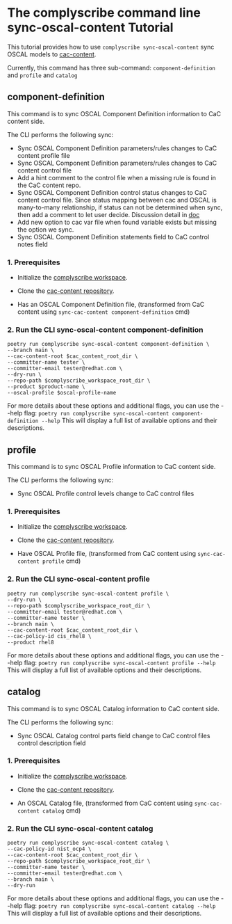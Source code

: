 # The complyscribe command line sync-oscal-content Tutorial

This tutorial provides how to use `complyscribe sync-oscal-content` sync OSCAL models to [cac-content](https://github.com/ComplianceAsCode/content).

Currently, this command has three sub-command: `component-definition` and `profile` and `catalog`

## component-definition

This command is to sync OSCAL Component Definition information to CaC content side.

The CLI performs the following sync:

- Sync OSCAL Component Definition parameters/rules changes to CaC content profile file
- Sync OSCAL Component Definition parameters/rules changes to CaC content control file
- Add a hint comment to the control file when a missing rule is found in the CaC content repo.
- Sync OSCAL Component Definition control status changes to CaC content control file. Since status mapping between
cac and OSCAL is many-to-many relationship, if status can not be determined when sync, then add a comment to let user
decide. Discussion detail in [doc](https://github.com/complytime/complyscribe/discussions/511)
- Add new option to cac var file when found variable exists but missing the option we sync.
- Sync OSCAL Component Definition statements field to CaC control notes field

### 1. Prerequisites

- Initialize the [complyscribe workspace](../tutorials/github.md#3-initialize-complyscribe-workspace).

- Clone the [cac-content repository](https://github.com/ComplianceAsCode/content).

- Has an OSCAL Component Definition file, (transformed from CaC content using `sync-cac-content component-definition` cmd)

### 2. Run the CLI sync-oscal-content component-definition
```shell
poetry run complyscribe sync-oscal-content component-definition \ 
--branch main \
--cac-content-root $cac_content_root_dir \
--committer-name tester \
--committer-email tester@redhat.com \
--dry-run \
--repo-path $complyscribe_workspace_root_dir \
--product $product-name \
--oscal-profile $oscal-profile-name
```

For more details about these options and additional flags, you can use the --help flag:
`poetry run complyscribe sync-oscal-content component-definition --help`
This will display a full list of available options and their descriptions.


## profile

This command is to sync OSCAL Profile information to CaC content side.

The CLI performs the following sync:

- Sync OSCAL Profile control levels change to CaC control files

### 1. Prerequisites

- Initialize the [complyscribe workspace](../tutorials/github.md#3-initialize-complyscribe-workspace).

- Clone the [cac-content repository](https://github.com/ComplianceAsCode/content).

- Have OSCAL Profile file, (transformed from CaC content using `sync-cac-content profile` cmd)

### 2. Run the CLI sync-oscal-content profile

```shell
poetry run complyscribe sync-oscal-content profile \
--dry-run \
--repo-path $complyscribe_workspace_root_dir \
--committer-email tester@redhat.com \
--committer-name tester \
--branch main \
--cac-content-root $cac_content_root_dir \
--cac-policy-id cis_rhel8 \
--product rhel8
```

For more details about these options and additional flags, you can use the --help flag:
`poetry run complyscribe sync-oscal-content profile --help`
This will display a full list of available options and their descriptions.

## catalog

This command is to sync OSCAL Catalog information to CaC content side.

The CLI performs the following sync:

- Sync OSCAL Catalog control parts field change to CaC control files control description field

### 1. Prerequisites

- Initialize the [complyscribe workspace](../tutorials/github.md#3-initialize-complyscribe-workspace).

- Clone the [cac-content repository](https://github.com/ComplianceAsCode/content).

- An OSCAL Catalog file, (transformed from CaC content using `sync-cac-content catalog` cmd)

### 2. Run the CLI sync-oscal-content catalog
```shell
poetry run complyscribe sync-oscal-content catalog \
--cac-policy-id nist_ocp4 \
--cac-content-root $cac_content_root_dir \
--repo-path $complyscribe_workspace_root_dir \
--committer-name tester \
--committer-email tester@redhat.com \
--branch main \
--dry-run
```

For more details about these options and additional flags, you can use the --help flag:
`poetry run complyscribe sync-oscal-content catalog --help`
This will display a full list of available options and their descriptions.